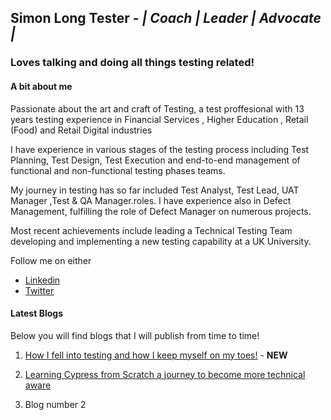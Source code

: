 ## Simon Long Tester - <i>| Coach | Leader | Advocate | </i>

### Loves talking and doing all things testing related!  

#### A bit about me

Passionate about the art and craft of Testing, a test proffesional with 13 years testing experience in Financial Services , Higher Education , Retail (Food) and Retail Digital industries

I have experience in various stages of the testing process including Test Planning, Test Design, Test Execution and end-to-end management of functional and non-functional testing phases teams.

My journey in testing has so far  included Test Analyst, Test Lead, UAT Manager ,Test & QA Manager.roles.  I have experience also in Defect Management, fulfilling the role of Defect Manager on numerous projects.

Most recent achievements include leading a Technical Testing Team  developing and implementing a new testing capability at a UK University. 
 
Follow me on either
* [Linkedin](https://www.linkedin.com/in/simonlongtester)
* [Twitter](https://twitter.com/simonlongtester)


#### Latest Blogs

Below you will find blogs that I will publish from time to time!  

1. [How I fell into testing and how I keep myself on my toes!](blog2) - <B>NEW</B>

2. [Learning Cypress from Scratch  a journey to become more technical aware](blog1)

3. Blog number 2


